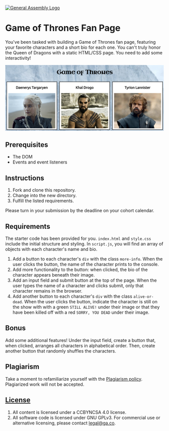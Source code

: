 [![General Assembly Logo](https://camo.githubusercontent.com/1a91b05b8f4d44b5bbfb83abac2b0996d8e26c92/687474703a2f2f692e696d6775722e636f6d2f6b6538555354712e706e67)](https://generalassemb.ly/education/web-development-immersive)

# Game of Thrones Fan Page

You've been tasked with building a Game of Thrones fan page, featuring your favorite characters and a short bio for each one. You can't truly honor the Queen of Dragons with a static HTML/CSS page. You need to add some interactivity!

![Screenshot](img/screensshot.png)

## Prerequisites

* The DOM
* Events and event listeners

## Instructions

1. Fork and clone this repository.
2. Change into the new directory.
3. Fulfill the listed requirements.

Please turn in your submission by the deadline on your cohort calendar.

## Requirements

The starter code has been provided for you. `index.html` and `style.css` include the initial structure and styling. In `script.js`, you will find an array of objects with each character's name and bio.

1. Add a button to each character's `div` with the class `more-info`. When the user clicks the button, the name of the character prints to the console.
2. Add more functionality to the button: when clicked, the bio of the character appears beneath their image.
3. Add an input field and submit button at the top of the page. When the user types the name of a character and clicks submit, only that character remains in the browser.
4. Add another button to each character's `div` with the class `alive-or-dead`. When the user clicks the button, indicate the character is still on the show with with a green `STILL ALIVE!` under their image or that they have been killed off with a red `SORRY, YOU DEAD` under their image.

## Bonus

Add some additional features! Under the input field, create a button that, when clicked, arranges all characters in alphabetical order. Then, create another button that randomly shuffles the characters.

## Plagiarism

Take a moment to refamiliarize yourself with the [Plagiarism policy](https://git.generalassemb.ly/DC-WDI/Administrative/blob/master/plagiarism.md). Plagiarized work will not be accepted.

## [License](LICENSE)

1.  All content is licensed under a CC­BY­NC­SA 4.0 license.
1.  All software code is licensed under GNU GPLv3. For commercial use or
    alternative licensing, please contact legal@ga.co.
